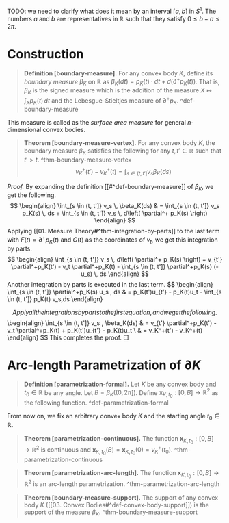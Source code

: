 TODO: we need to clarify what does it mean by an interval $[a, b]$ in $S^1$. The numbers $a$ and $b$ are representatives in $\mathbb{R}$ such that they satisfy $0 \leq b - a \leq 2\pi$.

# Construction

> __Definition [boundary-measure].__ For any convex body $K$, define its _boundary measure_ $\beta_K$ on $\mathbb{R}$ as $\beta_K(dt) = p_K(t) \cdot dt + d \left( \partial^+p_K(t) \right)$. That is, $\beta_K$ is the signed measure which is the addition of the measure $X \mapsto \int_X p_K(t) \, dt$ and the Lebesgue-Stieltjes measure of $\partial^+p_K$.  ^def-boundary-measure

This measure is called as the _surface area measure_ for general $n$-dimensional convex bodies.

> __Theorem [boundary-measure-vertex].__ For any convex body $K$, the boundary measure $\beta_K$ satisfies the following for any $t, t' \in \mathbb{R}$ such that $t' > t$. ^thm-boundary-measure-vertex
$$
v_K^+(t') - v_K^+(t) = \int_{s \in (t, t']} v_s \beta_K(ds)
$$

_Proof._ By expanding the definition [[#^def-boundary-measure]] of $\beta_K$, we get the following.
$$
\begin{align}
\int_{s \in (t, t']} v_s \, \beta_K(ds) & = \int_{s \in (t, t']} v_s p_K(s) \, ds + \int_{s \in (t, t']} v_s \, d\left( \partial^+ p_K(s) \right)
\end{align}
$$
Applying [[01. Measure Theory#^thm-integration-by-parts]] to the last term with $F(t) = \partial^+p_K(t)$ and $G(t)$ as the coordinates of $v_t$, we get this integration by parts.
$$
\begin{align}
\int_{s \in (t, t']} v_s \, d\left( \partial^+ p_K(s) \right) = v_{t'} \partial^+p_K(t') - v_t \partial^+p_K(t) - \int_{s \in (t, t']} \partial^+p_K(s) (-u_s) \, ds
\end{align}
$$
Another integration by parts is executed in the last term.
$$
\begin{align}
\int_{s \in (t, t']} \partial^+p_K(s) u_s \, ds & = p_K(t')u_{t'} - p_K(t)u_t - \int_{s \in (t, t']} p_K(t) v_s\,ds
\end{align}

$$
Apply all the integrations by parts to the first equation, and we get the following.
$$
\begin{align}
\int_{s \in (t, t']} v_s \, \beta_K(ds) & = v_{t'} \partial^+p_K(t') - v_t \partial^+p_K(t) + p_K(t')u_{t'} - p_K(t)u_t  \\
& = v_K^+(t') - v_K^+(t)
\end{align}
$$
This completes the proof. □

# Arc-length Parametrization of $\partial K$

> __Definition [parametrization-formal].__ Let $K$ be any convex body and $t_0 \in \mathbb{R}$ be any angle. Let $B = \beta_K\left( (0, 2\pi] \right)$. Define $\mathbf{x}_{K, t_0} : [0, B] \to \mathbb{R}^2$ as the following function. ^def-parametrization-formal


From now on, we fix an arbitrary convex body $K$ and the starting angle $t_0 \in \mathbb{R}$.

> __Theorem [parametrization-continuous].__ The function $\mathbf{x}_{K, t_0} : [0, B] \to \mathbb{R}^2$ is continuous and $\mathbf{x}_{K, t_0}(B) = \mathbf{x}_{K, t_0}(0) = v_K^+(t_0)$. ^thm-parametrization-continuous

> __Theorem [parametrization-arc-length].__ The function $\mathbf{x}_{K, t_0} : [0, B] \to \mathbb{R}^2$ is an arc-length parametrization. ^thm-parametrization-arc-length


> __Theorem [boundary-measure-support].__ The support of any convex body $K$ ([[03. Convex Bodies#^def-convex-body-support]]) is the support of the measure $\beta_K$. ^thm-boundary-measure-support
